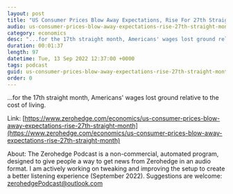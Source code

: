 ```yaml
---
layout: post
title: "US Consumer Prices Blow Away Expectations, Rise For 27th Straight Month"
audio: us-consumer-prices-blow-away-expectations-rise-27th-straight-month-0
category: economics
desc: "...for the 17th straight month, Americans' wages lost ground relative to the cost of living."
duration: 00:01:37
length: 97
datetime: Tue, 13 Sep 2022 12:37:00 +0000
tags: podcast
guid: us-consumer-prices-blow-away-expectations-rise-27th-straight-month-0
order: 0
---
```

...for the 17th straight month, Americans' wages lost ground relative to the cost of living.

Link: [https://www.zerohedge.com/economics/us-consumer-prices-blow-away-expectations-rise-27th-straight-month](https://www.zerohedge.com/economics/us-consumer-prices-blow-away-expectations-rise-27th-straight-month)

About: The Zerohedge Podcast is a non-commercial, automated program, designed to give people a way to get news from Zerohedge in an audio format.  I am actively working on tweaking and improving the setup to create a better listening experience (September 2022).  Suggestions are welcome: [zerohedgePodcast@outlook.com](mailto:zerohedgePodcast@outlook.com)